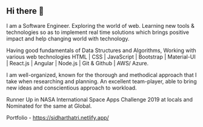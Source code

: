 ## Hi there 👋
I am a Software Engineer. Exploring the world of web. Learning new tools & technologies so as to implement real time solutions which brings positive impact and help changing world with technology.

Having good fundamentals of Data Structures and Algorithms, Working with various web technologies HTML | CSS | JavaScript | Bootstrap | Material-UI | React.js | Angular | Node.js | Git & Github | AWS/ Azure.

I am well-organized, known for the thorough and methodical approach that I take when researching and planning. An excellent team-player, able to bring new ideas and conscientious approach to workload.

Runner Up in NASA International Space Apps Challenge 2019 at locals and Nominated for the same at Global.

Portfolio - https://sidharthatri.netlify.app/
